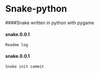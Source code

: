 # Snake-python
####Snake written in python with pygame
#### snake.0.0.1
    Readme log
#### snake.0.0.1
    Snake init commit